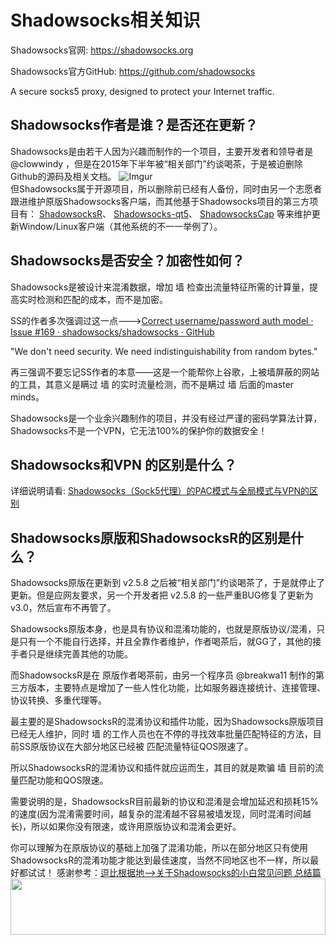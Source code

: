 # Shadowsocks相关知识
Shadowsocks官网: https://shadowsocks.org

Shadowsocks官方GitHub: https://github.com/shadowsocks

A secure socks5 proxy, designed to protect your Internet traffic.
## Shadowsocks作者是谁？是否还在更新？
Shadowsocks是由若干人因为兴趣而制作的一个项目，主要开发者和领导者是@clowwindy ，但是在2015年下半年被“相关部门”约谈喝茶，于是被迫删除Github的源码及相关文档。
![Imgur](https://i.imgur.com/3bHSRVO.png)<br>
但Shadowsocks属于开源项目，所以删除前已经有人备份，同时由另一个志愿者跟进维护原版Shadowsocks客户端，而其他基于Shadowsocks项目的第三方项目有：
[ShadowsocksR](https://github.com/shadowsocksr-backup/shadowsocksr)、
[Shadowsocks-qt5](https://github.com/shadowsocks/shadowsocks-qt5)、
[ShadowsocksCap](https://sourceforge.net/projects/sscap/)
等来维护更新Window/Linux客户端（其他系统的不一一举例了）。
## Shadowsocks是否安全？加密性如何？
Shadowsocks是被设计来混淆数据，增加 墙 检查出流量特征所需的计算量，提高实时检测和匹配的成本，而不是加密。

SS的作者多次强调过这一点--->[Correct username/password auth model · Issue #169 · shadowsocks/shadowsocks · GitHub](https://github.com/shadowsocks/shadowsocks/issues/169)

"We don't need security. We need indistinguishability from random bytes."

再三强调不要忘记SS作者的本意——这是一个能帮你上谷歌，上被墙屏蔽的网站的工具，其意义是瞒过 墙 的实时流量检测，而不是瞒过 墙 后面的master minds。

Shadowsocks是一个业余兴趣制作的项目，并没有经过严谨的密码学算法计算，Shadowsocks不是一个VPN，它无法100%的保护你的数据安全！
## Shadowsocks和VPN 的区别是什么？
详细说明请看: [Shadowsocks（Sock5代理）的PAC模式与全局模式与VPN的区别](https://doub.io/ss-jc9/)
## Shadowsocks原版和ShadowsocksR的区别是什么？
Shadowsocks原版在更新到 v2.5.8 之后被“相关部门”约谈喝茶了，于是就停止了更新。但是应网友要求，另一个开发者把 v2.5.8 的一些严重BUG修复了更新为 v3.0，然后宣布不再管了。

Shadowsocks原版本身，也是具有协议和混淆功能的，也就是原版协议/混淆，只是只有一个不能自行选择，并且全靠作者维护，作者喝茶后，就GG了，其他的接手者只是继续完善其他的功能。

而ShadowsocksR是在 原版作者喝茶前，由另一个程序员 @breakwa11 制作的第三方版本，主要特点是增加了一些人性化功能，比如服务器连接统计、连接管理、协议转换、多重代理等。

最主要的是ShadowsocksR的混淆协议和插件功能，因为Shadowsocks原版项目已经无人维护，同时 墙 的工作人员也在不停的寻找效率批量匹配特征的方法，目前SS原版协议在大部分地区已经被 匹配流量特征QOS限速了。

所以ShadowsocksR的混淆协议和插件就应运而生，其目的就是欺骗 墙 目前的流量匹配功能和QOS限速。

需要说明的是，ShadowsocksR目前最新的协议和混淆是会增加延迟和损耗15%的速度(因为混淆需要时间，越复杂的混淆越不容易被墙发现，同时混淆时间越长)，所以如果你没有限速，或许用原版协议和混淆会更好。

你可以理解为在原版协议的基础上加强了混淆功能，所以在部分地区只有使用ShadowsocksR的混淆功能才能达到最佳速度，当然不同地区也不一样，所以最好都试试！
感谢参考：[逗比根据地-->关于Shadowsocks的小白常见问题 总结篇](https://doub.io/ss-jc35/)
<a href="https://www.vultr.com/?ref=7539977"><img src="https://www.vultr.com/media/banner_1.png" width="100%" height="90"></a>